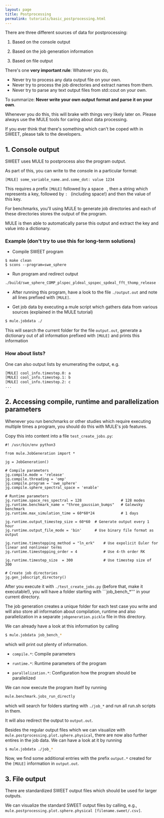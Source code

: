 ```yaml
---
layout: page
title: Postprocessing
permalink: tutorials/basic_postprocessing.html
---
```


There are three different sources of data for postprocessing:

 1. Based on the console output

 2. Based on the job generation information

 3. Based on file output


There's one **very important rule**: Whatever you do,

 * Never try to process any data output file on your own.
 * Never try to process the job directories and extract names from them.
 * Never try to parse any text output files from std::cout on your own.

To summarize:  **Never write your own output format and parse it on your own**.

Whenever you do this, this will brake with things very likely later on. Please always use the MULE tools for caring about data processing.

If you ever think that there's something which can't be coped with in SWEET, please talk to the developers.


## 1. Console output

SWEET uses MULE to postprocess also the program output.

As part of this, you can write to the console in a particular format:

```
[MULE] some_variable_name.and.some_dot: value 1234
```

This requires a prefix ```[MULE]``` followed by a space ``` ```, then a string which represents a key, followed by ```: ``` (including space!) and then the value of this key.

For benchmarks, you'll using MULE to generate job directories and each of these directories stores the output of the program.

MULE is then able to automatically parse this output and extract the key and value into a dictionary.



### Example (don't try to use this for long-term solutions)

* Compile SWEET program 
```
$ make clean
$ scons --program=swe_sphere
```

* Run program and redirect output
```bash
./build/swe_sphere_COMP_plspec_pldeal_spspec_spdeal_fft_thomp_release --timestepping-method=ln_erk --timestepping-order=4 --dt=300 --benchmark-name=galewsky -M 128 -t 43200 > output.out
```
* After running this program, have a look to the file ```./output.out``` and note all lines prefixed with ```[MULE]```.

* Get job data by executing a mule script which gathers data from various sources (explained in the MULE tutorial)
```bash
$ mule.jobdata ./
```
This will search the current folder for the file ```output.out```, generate a dictionary out of all information prefixed with ```[MULE]``` and prints this information



### How about lists?

One can also output lists by enumerating the output, e.g.

```bash
[MULE] cool_info.timestep.0: a
[MULE] cool_info.timestep.1: b
[MULE] cool_info.timestep.2: c
...
```

## 2. Accessing compile, runtime and parallelization parameters

Whenever you run benchmarks or other studies which require executing multiple times a program, you should do this with MULE's job features.


Copy this into content into a file ```test_create_jobs.py```:

```
#! /usr/bin/env python3

from mule.JobGeneration import *

jg = JobGeneration()

# Compile parameters
jg.compile.mode = 'release'
jg.compile.threading = 'omp'
jg.compile.program = 'swe_sphere'
jg.compile.sphere_spectral_space = 'enable'

# Runtime parameters
jg.runtime.space_res_spectral = 128                  # 128 modes
jg.runtime.benchmark_name = "three_gaussian_bumps"   # Galewsky benchmark
jg.runtime.max_simulation_time = 60*60*24            # 1 days

jg.runtime.output_timestep_size = 60*60  # Generate output every 1 hour
jg.runtime.output_file_mode = 'bin'      # Use binary file format as output

jg.runtime.timestepping_method = "ln_erk"    # Use expolicit Euler for linear and nonlinear terms
jg.runtime.timestepping_order = 4            # Use 4-th order RK

jg.runtime.timestep_size  = 300              # Use timestep size of 300

# Create job directories
jg.gen_jobscript_directory()

```

After you execute it with ```./test_create_jobs.py``` (before that, make it executable!), you will have a folder starting with ```job_bench_*''' in your current directory.

The job generation creates a unique folder for each test case you write and will also store all information about compilation, runtime and also parallelization in a separate ```jobgeneration.pickle``` file in this directory.

We can already have a look at this information by calling
```bash
$ mule.jobdata job_bench_*
```
which will print out plenty of information.

* ```compile.*```: Compile parameters

* ```runtime.*```: Runtime parameters of the program

* ```parallelization.*```: Configuration how the program should be parallelized


We can now execute the program itself by running
```bash
mule.benchmark.jobs_run_directly
```
which will search for folders starting with ```./job_*``` and run all run.sh scripts in them.

It will also redirect the output to ```output.out```.

Besides the regular output files which we can visualize with ```mule.postprocessing.plot.sphere.physical```, there are now also further entires in the job data. We can have a look at it by running

```bash
$ mule.jobdata ./job_*
```

Now, we find some additional entries with the prefix ```output.*``` created for the ```[MULE]``` information in ```output.out```.



## 3. File output

There are standardized SWEET output files which should be used for larger outputs.

We can visualize the standard SWEET output files by calling, e.g., ```mule.postprocessing.plot.sphere.physical [filename.sweet/.csv]```.


